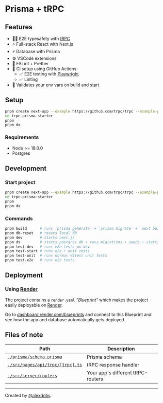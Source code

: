 # Prisma + tRPC

## Features

- 🧙‍♂️ E2E typesafety with [tRPC](https://trpc.io)
- ⚡ Full-stack React with Next.js
- ⚡ Database with Prisma
- ⚙️ VSCode extensions
- 🎨 ESLint + Prettier
- 💚 CI setup using GitHub Actions:
  - ✅ E2E testing with [Playwright](https://playwright.dev/)
  - ✅ Linting
- 🔐 Validates your env vars on build and start

## Setup

```bash
pnpm create next-app --example https://github.com/trpc/trpc --example-path examples/next-prisma-starter trpc-prisma-starter
cd trpc-prisma-starter
pnpm
pnpm dx
```

### Requirements

- Node >= 18.0.0
- Postgres

## Development

### Start project

```bash
pnpm create next-app --example https://github.com/trpc/trpc --example-path examples/next-prisma-starter trpc-prisma-starter
cd trpc-prisma-starter
pnpm
pnpm dx
```

### Commands

```bash
pnpm build      # runs `prisma generate` + `prisma migrate` + `next build`
pnpm db-reset   # resets local db
pnpm dev        # starts next.js
pnpm dx         # starts postgres db + runs migrations + seeds + starts next.js
pnpm test-dev   # runs e2e tests on dev
pnpm test-start # runs e2e + unit tests
pnpm test-unit  # runs normal Vitest unit tests
pnpm test-e2e   # runs e2e tests
```

## Deployment

### Using [Render](https://render.com/)

The project contains a [`render.yaml`](../dependabot/npm_and_yarn/prettier-3.2.5/render.yaml) [_"Blueprint"_](https://render.com/docs/blueprint-spec) which makes the project easily deployable on [Render](https://render.com/).

Go to [dashboard.render.com/blueprints](https://dashboard.render.com/blueprints) and connect to this Blueprint and see how the app and database automatically gets deployed.

## Files of note

<table>
  <thead>
    <tr>
      <th>Path</th>
      <th>Description</th>
    </tr>
  </thead>
  <tbody>
    <tr>
      <td><a href="./prisma/schema.prisma"><code>./prisma/schema.prisma</code></a></td>
      <td>Prisma schema</td>
    </tr>
    <tr>
      <td><a href="./src/pages/api/trpc/[trpc].ts"><code>./src/pages/api/trpc/[trpc].ts</code></a></td>
      <td>tRPC response handler</td>
    </tr>
    <tr>
      <td><a href="./src/server/routers"><code>./src/server/routers</code></a></td>
      <td>Your app's different tRPC-routers</td>
    </tr>
  </tbody>
</table>

---

Created by [@alexdotjs](https://twitter.com/alexdotjs).
